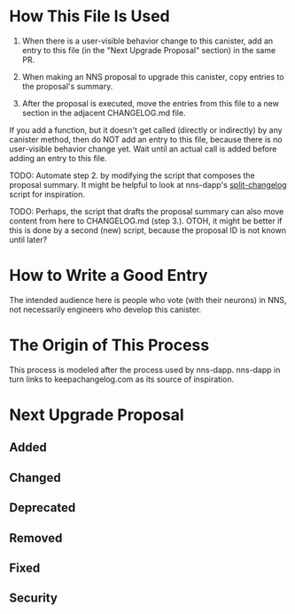 # How This File Is Used

1. When there is a user-visible behavior change to this canister, add an entry
   to this file (in the "Next Upgrade Proposal" section) in the same PR.

2. When making an NNS proposal to upgrade this canister, copy entries to the
   proposal's summary.

3. After the proposal is executed, move the entries from this file to a new
   section in the adjacent CHANGELOG.md file.

If you add a function, but it doesn't get called (directly or indirectly) by any
canister method, then do NOT add an entry to this file, because there is no
user-visible behavior change yet. Wait until an actual call is added before
adding an entry to this file.

TODO: Automate step 2. by modifying the script that composes the proposal
summary. It might be helpful to look at nns-dapp's [split-changelog] script for
inspiration.

[split-changelog]: https://github.com/dfinity/nns-dapp/blob/main/scripts/nns-dapp/split-changelog

TODO: Perhaps, the script that drafts the proposal summary can also move content
from here to CHANGELOG.md (step 3.). OTOH, it might be better if this is done by
a second (new) script, because the proposal ID is not known until later?


# How to Write a Good Entry

The intended audience here is people who vote (with their neurons) in NNS, not
necessarily engineers who develop this canister.


# The Origin of This Process

This process is modeled after the process used by nns-dapp. nns-dapp in turn
links to keepachangelog.com as its source of inspiration.


# Next Upgrade Proposal

## Added

## Changed

## Deprecated

## Removed

## Fixed

## Security
